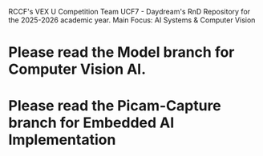RCCF's VEX U Competition Team UCF7 - Daydream's RnD Repository for the 2025-2026 academic year.
Main Focus: AI Systems & Computer Vision

# Please read the Model branch for Computer Vision AI.
# Please read the Picam-Capture branch for Embedded AI Implementation
